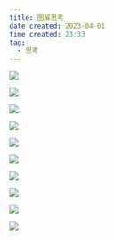 ```yaml
---
title: 图解思考
date created: 2023-04-01
time created: 23:33
tag: 
  - 思考
---
```


![](713DEF26A8B7487A819BD5823681584C.png)

![](151729F619994434835C4BA2253943DA.png)



![](30EFBF2FD9B54B4A8C71BE5ABDC158CE.png)



![](4E094914350A4441825D76BD954CBAC3.png)

![](E80913BDDDBF49ADBFD8108928B4A9F2.png)

![](1C1057B8EC1D405398107812EB98CAAA.png)

![](9237497E76504293846050C2B774FE85.png)

![](F3F67957D63844899C3AD5B1798BD9B8.png)

![](3F444EE80EFD404EB2375909CADAFB65.png)

![](39464B90F576475D89F259A3227392BE.png)

